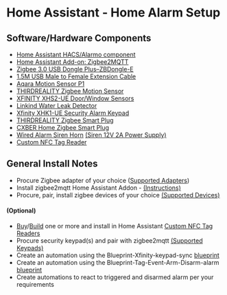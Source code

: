 # Home Assistant - Home Alarm Setup

## Software/Hardware Components

* [Home Assistant HACS/Alarmo component](https://github.com/nielsfaber/alarmo)
* [Home Assistant Add-on: Zigbee2MQTT](https://github.com/zigbee2mqtt/hassio-zigbee2mqtt/tree/master/zigbee2mqtt)
* [Zigbee 3.0 USB Dongle Plus–ZBDongle-E](https://itead.cc/product/zigbee-3-0-usb-dongle/)
* [1.5M USB Male to Female Extension Cable](https://itead.cc/product/1-5m-usb-male-to-female-extension-cable/)
* [Aqara Motion Sensor P1](https://www.amazon.com/gp/product/B09QKVMMTB/ref=ppx_yo_dt_b_search_asin_title?ie=UTF8&psc=1)
* [THIRDREALITY Zigbee Motion Sensor](https://www.amazon.com/gp/product/B08RRRWK6B/ref=ppx_yo_dt_b_search_asin_title?ie=UTF8&th=1)
* [XFINITY XHS2-UE Door/Window Sensors](https://www.ebay.com/itm/353601730199)
* [Linkind Water Leak Detector](https://www.amazon.com/gp/product/B08YDB1PCK/ref=ppx_yo_dt_b_search_asin_title?ie=UTF8&th=1)
* [Xfinity XHK1-UE Security Alarm Keypad](https://www.ebay.com/itm/324974319228)
* [THIRDREALITY Zigbee Smart Plug](https://www.amazon.com/gp/product/B09KNDM4VV/ref=ppx_yo_dt_b_search_asin_title?ie=UTF8&psc=1)
* [CXBER Home Zigbee Smart Plug](https://www.amazon.com/gp/product/B0BJ6DQXKF/ref=ppx_yo_dt_b_search_asin_title?ie=UTF8&th=1)
* [Wired Alarm Siren Horn](https://www.amazon.com/gp/product/B07P1FNJTG/ref=ppx_yo_dt_b_search_asin_title?ie=UTF8&th=1) [(Siren 12V 2A Power Supply)](https://www.amazon.com/gp/product/B077PW5JC3/ref=ppx_od_dt_b_asin_title_s00?ie=UTF8&psc=1)
* [Custom NFC Tag Reader](TAG_READER.md)

## General Install Notes

* Procure Zigbee adapter of your choice ([Supported Adapters](https://www.zigbee2mqtt.io/guide/adapters/#recommended))
* Install zigbee2mqtt Home Assistant Addon - [(Instructions)](https://github.com/zigbee2mqtt/hassio-zigbee2mqtt#installation)
* Procure, pair, install zigbee devices of your choice [(Supported Devices)](https://www.zigbee2mqtt.io/supported-devices/)

#### (Optional)

* [Buy](https://adonno-crafts.myshopify.com)/[Build](https://github.com/adonno/tagreader) one or more and install in Home Assistant [Custom NFC Tag Readers](TAG_READER.md)
* Procure security keypad(s) and pair with zigbee2mqtt [(Supported Keypads)](https://www.zigbee2mqtt.io/supported-devices/#s=keypad)
* Create an automation using the Blueprint-Xfinity-keypad-sync [blueprint](scripts/Blueprint-Xfinity-keypad-sync.yaml)
* Create an automation using the Blueprint-Tag-Event-Arm-Disarm-alarm [blueprint](scripts/Blueprint-Tag-Event-Arm-Disarm-alarm.yaml)
* Create automations to react to triggered and disarmed alarm per your requirements
